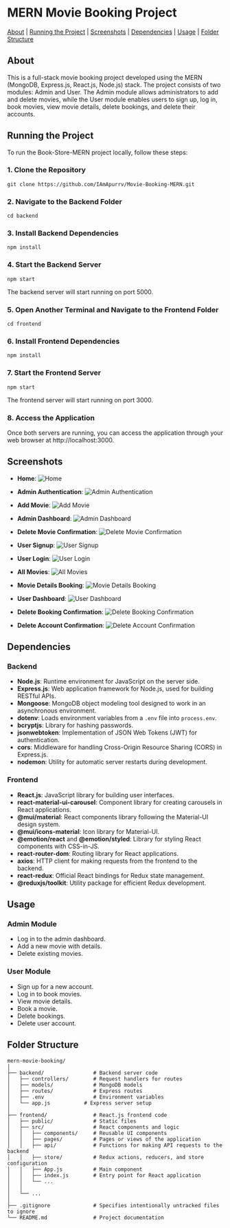 # MERN Movie Booking Project

[About](#about) | [Running the Project](#running-the-project) | [Screenshots](#screenshots) | [Dependencies](#dependencies) | [Usage](#usage) | [Folder Structure](#folder-structure)



## About
This is a full-stack movie booking project developed using the MERN (MongoDB, Express.js, React.js, Node.js) stack. The project consists of two modules: Admin and User. The Admin module allows administrators to add and delete movies, while the User module enables users to sign up, log in, book movies, view movie details, delete bookings, and delete their accounts.



## Running the Project

To run the Book-Store-MERN project locally, follow these steps:

### 1. Clone the Repository

```
git clone https://github.com/IAmApurrv/Movie-Booking-MERN.git
```

### 2. Navigate to the Backend Folder

```
cd backend
```

### 3. Install Backend Dependencies

```
npm install
```

### 4. Start the Backend Server

```
npm start
```

The backend server will start running on port 5000.

### 5. Open Another Terminal and Navigate to the Frontend Folder

```
cd frontend
```

### 6. Install Frontend Dependencies

```
npm install
```

### 7. Start the Frontend Server

```
npm start
```

The frontend server will start running on port 3000.

### 8. Access the Application

Once both servers are running, you can access the application through your web browser at http://localhost:3000.



## Screenshots

- **Home**: ![Home](screenshots/Home.png)

- **Admin Authentication**: ![Admin Authentication](screenshots/Admin-Authentication.png)

- **Add Movie**: ![Add Movie](screenshots/Add-Movie.png)

- **Admin Dashboard**: ![Admin Dashboard](screenshots/Admin-Dashboard.png)

- **Delete Movie Confirmation**: ![Delete Movie Confirmation](screenshots/Delete-Movie-Confirmation.png)

- **User Signup**: ![User Signup](screenshots/User-Signup.png)

- **User Login**: ![User Login](screenshots/User-Login.png)

- **All Movies**: ![All Movies](screenshots/All-Movies.png)

- **Movie Details Booking**: ![Movie Details Booking](screenshots/Movie-Details-Booking.png)

- **User Dashboard**: ![User Dashboard](screenshots/User-Dashboard.png)

- **Delete Booking Confirmation**: ![Delete Booking Confirmation](screenshots/Delete-Booking-Confirmation.png)

- **Delete Account Confirmation**: ![Delete Account Confirmation](screenshots/Delete-Account-Confirmation.png)



## Dependencies

### Backend
- **Node.js**: Runtime environment for JavaScript on the server side.
- **Express.js**: Web application framework for Node.js, used for building RESTful APIs.
- **Mongoose**: MongoDB object modeling tool designed to work in an asynchronous environment.
- **dotenv**: Loads environment variables from a `.env` file into `process.env`.
- **bcryptjs**: Library for hashing passwords.
- **jsonwebtoken**: Implementation of JSON Web Tokens (JWT) for authentication.
- **cors**: Middleware for handling Cross-Origin Resource Sharing (CORS) in Express.js.
- **nodemon**: Utility for automatic server restarts during development.

### Frontend
- **React.js**: JavaScript library for building user interfaces.
- **react-material-ui-carousel**: Component library for creating carousels in React applications.
- **@mui/material**: React components library following the Material-UI design system.
- **@mui/icons-material**: Icon library for Material-UI.
- **@emotion/react** and **@emotion/styled**: Library for styling React components with CSS-in-JS.
- **react-router-dom**: Routing library for React applications.
- **axios**: HTTP client for making requests from the frontend to the backend.
- **react-redux**: Official React bindings for Redux state management.
- **@reduxjs/toolkit**: Utility package for efficient Redux development.



## Usage

### Admin Module
- Log in to the admin dashboard.
- Add a new movie with details.
- Delete existing movies.

### User Module
- Sign up for a new account.
- Log in to book movies.
- View movie details.
- Book a movie.
- Delete bookings.
- Delete user account.



## Folder Structure

```
mern-movie-booking/
│
├── backend/                # Backend server code
│   ├── controllers/        # Request handlers for routes
│   ├── models/             # MongoDB models
│   ├── routes/             # Express routes
│   ├── .env                # Environment variables
│   └── app.js           # Express server setup
│
├── frontend/               # React.js frontend code
│   ├── public/             # Static files
│   ├── src/                # React components and logic
│   │   ├── components/     # Reusable UI components
│   │   ├── pages/          # Pages or views of the application
│   │   ├── api/            # Functions for making API requests to the backend
│   │   ├── store/          # Redux actions, reducers, and store configuration
│   │   ├── App.js          # Main component
│   │   ├── index.js        # Entry point for React application
│   │   └── ...
│   │
│   └── ...
│
├── .gitignore              # Specifies intentionally untracked files to ignore
└── README.md               # Project documentation
```



